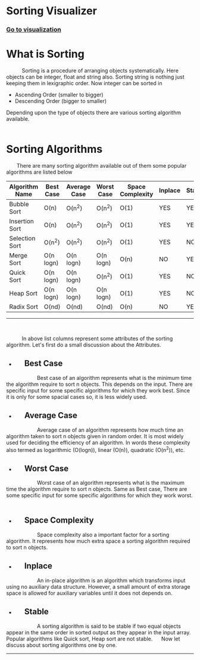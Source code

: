 # Sorting Visualizer 
### [Go to visualization](https://biplab-roy.github.io/Easy-Sorting/)

# **What is Sorting**

&emsp;&emsp;&emsp;Sorting is a procedure of arranging objects systematically. Here objects can be integer, float and string also. Sorting string is nothing just keeping them in lexigraphic order. Now integer can be sorted in <br>
- Ascending Order (smaller to bigger)
- Descending Order (bigger to smaller)

Depending upon the type of objects there are various sorting algorithm available. 
<br><br>

# **Sorting Algorithms**

&emsp;&emsp;There are many sorting algorithm available out of them some popular algorithms are listed below

| Algorithm Name | Best Case | Average Case | Worst Case | Space Complexity | Inplace | Stable |
|---|---|---|---|---|---|---|
| Bubble Sort | O(n) | O(n<sup>2</sup>) | O(n<sup>2</sup>) | O(1) | YES | YES |
| Insertion Sort | O(n) | O(n<sup>2</sup>) | O(n<sup>2</sup>) | O(1) | YES | YES |
| Selection Sort | O(n<sup>2</sup>) | O(n<sup>2</sup>) | O(n<sup>2</sup>) | O(1) | YES | NO |
| Merge Sort | O(n logn) | O(n logn) | O(n logn) | O(n) | NO | YES
| Quick Sort | O(n logn) | O(n logn) | O(n<sup>2</sup>) | O(1) | YES | NO |
| Heap Sort | O(n logn) | O(n logn) | O(n logn) | O(1) | YES | NO |
| Radix Sort | O(nd) | O(nd) | O(nd) | O(n) | NO | YES |
***
<br>

&emsp;&emsp;&emsp;In above list columns represent some attributes of the sorting algorithm. Let's first do a small discussion about the Attributes. 

- ## &nbsp;&nbsp;&nbsp;&nbsp;  Best Case
&nbsp;&nbsp;&nbsp;&nbsp;&nbsp;&nbsp;&nbsp;&nbsp;&nbsp;&nbsp;&nbsp;&nbsp;&nbsp;&nbsp;&nbsp;&nbsp;&nbsp;&nbsp;&nbsp;&nbsp;
Best case of an algorithm represents what is the minimum time the algorithm require to sort n objects. This depends on the input. There are specific input for some specific algorithms for which they work best. Since it is only for some spacial cases so, it is less widely used. 
<br>

- ## &nbsp;&nbsp;&nbsp;&nbsp;  Average Case
&nbsp;&nbsp;&nbsp;&nbsp;&nbsp;&nbsp;&nbsp;&nbsp;&nbsp;&nbsp;&nbsp;&nbsp;&nbsp;&nbsp;&nbsp;&nbsp;&nbsp;&nbsp;&nbsp;&nbsp;
Average case of an algorithm represents how much time an algorithm taken to sort n objects given in random order. It is most widely used for deciding the efficiency of an algorithm. In words these complexity also termed as logarithmic (O(logn)), linear (O(n)), quadratic (O(n<sup>2</sup>)), etc.
<br>

- ## &nbsp;&nbsp;&nbsp;&nbsp;  Worst Case
&nbsp;&nbsp;&nbsp;&nbsp;&nbsp;&nbsp;&nbsp;&nbsp;&nbsp;&nbsp;&nbsp;&nbsp;&nbsp;&nbsp;&nbsp;&nbsp;&nbsp;&nbsp;&nbsp;&nbsp;
Worst case of an algorithm represents what is the maximum time the algorithm require to sort n objects. Same as Best case, There are some specific input for some specific algorithms for which they work worst.  
<br>

- ## &nbsp;&nbsp;&nbsp;&nbsp;  Space Complexity
&nbsp;&nbsp;&nbsp;&nbsp;&nbsp;&nbsp;&nbsp;&nbsp;&nbsp;&nbsp;&nbsp;&nbsp;&nbsp;&nbsp;&nbsp;&nbsp;&nbsp;&nbsp;&nbsp;&nbsp;
Space complexity also a important factor for a sorting algorithm. It represents how much extra space a sorting algorithm required to sort n objects. 

- ## &nbsp;&nbsp;&nbsp;&nbsp;  Inplace
&nbsp;&nbsp;&nbsp;&nbsp;&nbsp;&nbsp;&nbsp;&nbsp;&nbsp;&nbsp;&nbsp;&nbsp;&nbsp;&nbsp;&nbsp;&nbsp;&nbsp;&nbsp;&nbsp;&nbsp;
An in-place algorithm is an algorithm which transforms input using no auxiliary data structure. However, a small amount of extra storage space is allowed for auxiliary variables until it does not depends on.


- ## &nbsp;&nbsp;&nbsp;&nbsp;  Stable
&nbsp;&nbsp;&nbsp;&nbsp;&nbsp;&nbsp;&nbsp;&nbsp;&nbsp;&nbsp;&nbsp;&nbsp;&nbsp;&nbsp;&nbsp;&nbsp;&nbsp;&nbsp;&nbsp;&nbsp;
A sorting algorithm is said to be stable if two equal objects  appear in the same order in sorted output as they appear in the input array. Popular algorithms like Quick sort, Heap sort are not stable. 
&nbsp;&nbsp;&nbsp;&nbsp;
Now let discuss about sorting algorithms one by one. 
***

